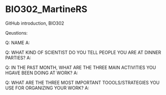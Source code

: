 # BIO302_MartineRS
GitHub introduction, BIO302

Qeustions:

Q: NAME
A: 

Q: WHAT KIND OF SCIENTIST DO YOU TELL PEOPLE YOU ARE AT DINNER PARTIES?
A:

Q: IN THE PAST MONTH, WHAT ARE THE THREE MAIN ACTIVITIES YOU HGAVE BEEN DOING AT WORK?
A:

Q: WHAT ARE THE THREE MOST IMPORTANT TOOOLS/STRATEGIES YOU USE FOR ORGANIZING YOUR WORK?
A:
